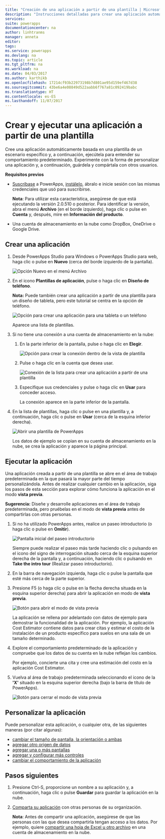 ```yaml
---
title: "Creación de una aplicación a partir de una plantilla | Microsoft Docs"
description: "Instrucciones detalladas para crear una aplicación automáticamente basada en una plantilla y, a continuación, guardarla."
services: 
suite: powerapps
documentationcenter: na
author: linhtranms
manager: anneta
editor: 
tags: 
ms.service: powerapps
ms.devlang: na
ms.topic: article
ms.tgt_pltfrm: na
ms.workload: na
ms.date: 04/03/2017
ms.author: karthikb
ms.openlocfilehash: 17214cf93b22973198b7d801ae95d159ef467d38
ms.sourcegitcommit: 43be6a4e08849d522aabb6f767a81c092419babc
ms.translationtype: HT
ms.contentlocale: es-ES
ms.lasthandoff: 11/07/2017
---
```

# <a name="create-and-run-an-app-from-a-template"></a>Crear y ejecutar una aplicación a partir de una plantilla
Cree una aplicación automáticamente basada en una plantilla de un escenario específico y, a continuación, ejecútela para entender su comportamiento predeterminado. Experimente con la forma de personalizar una aplicación y, a continuación, guárdela y compártala con otros usuarios.

**Requisitos previos**

* [Suscríbase](signup-for-powerapps.md) a PowerApps, [instálelo](http://aka.ms/powerappsinstall), ábralo e inicie sesión con las mismas credenciales que usó para suscribirse.
  
    **Nota**: Para utilizar esta característica, asegúrese de que está ejecutando la versión 2.0.510 o posterior. Para identificar la versión, abra el menú **Archivo** (en el borde izquierdo), haga clic o pulse en **Cuenta** y, después, mire en **Información del producto**.
* Una cuenta de almacenamiento en la nube como DropBox, OneDrive o Google Drive.

## <a name="create-an-app"></a>Crear una aplicación
1. Desde PowerApps Studio para Windows o PowerApps Studio para web, haga clic o pulse en **Nuevo** (cerca del borde izquierdo de la pantalla).
   
    ![Opción Nuevo en el menú Archivo](./media/get-started-test-drive/file-new.png)
2. En el icono **Plantillas de aplicación**, pulse o haga clic en **Diseño de teléfono**.
   
   **Nota:** Puede también crear una aplicación a partir de una plantilla para un diseño de tableta, pero este tutorial se centra en la opción de teléfono.
   
   ![Opción para crear una aplicación para una tableta o un teléfono](./media/get-started-test-drive/phone-app.png)
   
   Aparece una lista de plantillas.
3. Si no tiene una conexión a una cuenta de almacenamiento en la nube:
   
   1. En la parte inferior de la pantalla, pulse o haga clic en **Elegir**.
      
       ![Opción para crear la conexión dentro de la vista de plantilla](./media/get-started-test-drive/add-connection.png)
   2. Pulse o haga clic en la cuenta que desea usar.
      
       ![Conexión de la lista para crear una aplicación a partir de una plantilla](./media/get-started-test-drive/store-data.png)
   3. Especifique sus credenciales y pulse o haga clic en **Usar** para conceder acceso.
      
       La conexión aparece en la parte inferior de la pantalla.
4. En la lista de plantillas, haga clic o pulse en una plantilla y, a continuación, haga clic o pulse en **Usar** (cerca de la esquina inferior derecha).
   
    ![Abrir una plantilla de PowerApps](./media/get-started-test-drive/open-template.png)
   
    Los datos de ejemplo se copian en su cuenta de almacenamiento en la nube, se crea la aplicación y aparece la página principal.

## <a name="run-the-app"></a>Ejecutar la aplicación
Una aplicación creada a partir de una plantilla se abre en el área de trabajo predeterminada en la que pasará la mayor parte del tiempo personalizándola. Antes de realizar cualquier cambio en la aplicación, siga los pasos de esta sección para explorar cómo funciona la aplicación en el modo **vista previa**.

**Sugerencia:** Diseñe y desarrolle aplicaciones en el área de trabajo predeterminada, pero pruébelas en el modo de **vista previa** antes de compartirlas con otras personas.

1. Si no ha utilizado PowerApps antes, realice un paseo introductorio (o haga clic o pulse en **Omitir**).
   
    ![Pantalla inicial del paseo introductorio](./media/get-started-test-drive/quick-tour.png)
   
    Siempre puede realizar el paseo más tarde haciendo clic o pulsando en el icono del signo de interrogación situado cerca de la esquina superior derecha de la pantalla y, a continuación, haciendo clic o pulsando en **Take the intro tour** (Realizar paseo introductorio).
2. En la barra de navegación izquierda, haga clic o pulse la pantalla que esté más cerca de la parte superior.
3. Presione F5 (o haga clic o pulse en la flecha derecha situada en la esquina superior derecha) para abrir la aplicación en modo de **vista previa**.
   
    ![Botón para abrir el modo de vista previa](./media/get-started-test-drive/open-preview.png)
   
    La aplicación se rellena por adelantado con datos de ejemplo para demostrar la funcionalidad de la aplicación. Por ejemplo, la aplicación Cost Estimator contiene datos para crear citas y estimar el costo de la instalación de un producto específico para suelos en una sala de un tamaño determinado.
4. Explore el comportamiento predeterminado de la aplicación y compruebe que los datos de su cuenta en la nube reflejan los cambios.
   
    Por ejemplo, concierte una cita y cree una estimación del costo en la aplicación Cost Estimator.
5. Vuelva al área de trabajo predeterminada seleccionando el icono de la **'X'** situado en la esquina superior derecha (bajo la barra de título de PowerApps).
   
    ![Botón para cerrar el modo de vista previa](./media/get-started-test-drive/close-preview.png)

## <a name="customize-the-app"></a>Personalizar la aplicación
Puede personalizar esta aplicación, o cualquier otra, de las siguientes maneras (por citar algunas):

* [cambiar el tamaño de pantalla, la orientación o ambas](set-aspect-ratio-portrait-landscape.md)
* [agregar otro origen de datos](add-data-connection.md)
* [agregar una o más pantallas](add-screen-context-variables.md)
* [agregar y configurar más controles](add-configure-controls.md)
* [cambiar el comportamiento de la aplicación](working-with-formulas.md)

## <a name="next-steps"></a>Pasos siguientes
1. Presione Ctrl-S, proporcione un nombre a su aplicación y, a continuación, haga clic o pulse **Guardar** para guardar la aplicación en la nube.
2. [Comparta su aplicación](share-app.md) con otras personas de su organización.
   
    **Nota**: Antes de compartir una aplicación, asegúrese de que las personas con las que desea compartirla tengan acceso a los datos. Por ejemplo, quiere [compartir una hoja de Excel u otro archivo](share-app-data.md) en una cuenta de almacenamiento en la nube.

